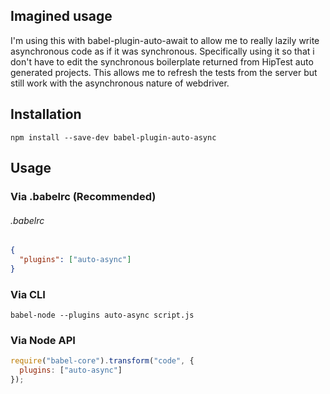## Imagined usage
I'm using this with babel-plugin-auto-await to allow me to really lazily write asynchronous code as if it was synchronous. Specifically using it so that i don't have to edit the synchronous boilerplate returned from HipTest auto generated projects. This allows me to refresh the tests from the server but still work with the asynchronous nature of webdriver.

## Installation
`npm install --save-dev babel-plugin-auto-async`

## Usage
### Via .babelrc (Recommended)
###### .babelrc
```json
{
  "plugins": ["auto-async"]
}
```

### Via CLI
`babel-node --plugins auto-async script.js`

### Via Node API
```javascript
require("babel-core").transform("code", {
  plugins: ["auto-async"]
});
```
